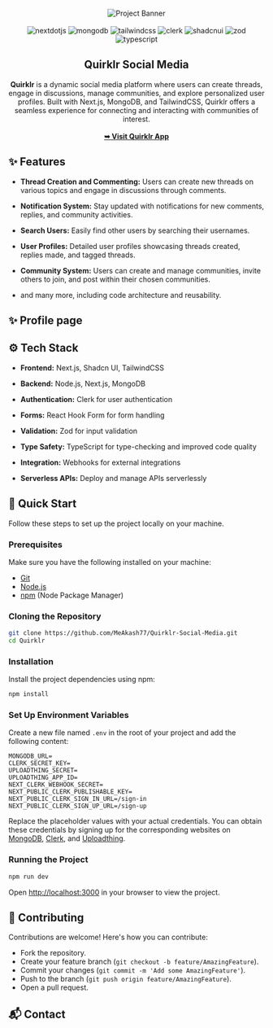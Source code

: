 <div align="center">
  <br />
    <img src="https://i.postimg.cc/8kjFJQNR/quirklr-banner.png" alt="Project Banner">
  <br />
  <br />

  <div>
    <img src="https://img.shields.io/badge/-Next_JS-black?style=for-the-badge&logoColor=white&logo=nextdotjs&color=393D72" alt="nextdotjs" />
    <img src="https://img.shields.io/badge/-MongoDB-black?style=for-the-badge&logoColor=white&logo=mongodb&color=1FAD58" alt="mongodb" />
    <img src="https://img.shields.io/badge/-Tailwind_CSS-black?style=for-the-badge&logoColor=white&logo=tailwindcss&color=3FBFF8" alt="tailwindcss" />
    <img src="https://img.shields.io/badge/-Clerk-black?style=for-the-badge&logoColor=white&logo=clerk&color=7C3AFF" alt="clerk" />
    <img src="https://img.shields.io/badge/-Shadcn_UI-black?style=for-the-badge&logoColor=white&logo=shadcnui&color=1f223b" alt="shadcnui" />
    <img src="https://img.shields.io/badge/-Zod-black?style=for-the-badge&logoColor=white&logo=zod&color=4053BA" alt="zod" />
    <img src="https://img.shields.io/badge/-Typescript-black?style=for-the-badge&logoColor=white&logo=typescript&color=387CC8" alt="typescript" />
  </div>

  <h2 align="center">Quirklr Social Media</h2>

  <div align="center">
     <b>Quirklr</b> is a dynamic social media platform where users can create threads, engage in discussions, manage communities, and explore personalized user profiles. Built with Next.js, MongoDB, and TailwindCSS, Quirklr offers a seamless experience for connecting and interacting with communities of interest.
  </div>
  <br />
  <a href="https://quirklr-social-media.vercel.app/"><strong>➥ Visit Quirklr App</strong></a>
</div>

## <a name="features">✨ Features</a>

- **Thread Creation and Commenting:** Users can create new threads on various topics and engage in discussions through comments.

- **Notification System:** Stay updated with notifications for new comments, replies, and community activities.

- **Search Users:** Easily find other users by searching their usernames.

- **User Profiles:** Detailed user profiles showcasing threads created, replies made, and tagged threads.

- **Community System:** Users can create and manage communities, invite others to join, and post within their chosen communities.

- and many more, including code architecture and reusability.

## <a name="Profile page">✨ Profile page</a>

## <a name="tech-stack">⚙️ Tech Stack</a>

- **Frontend:** Next.js, Shadcn UI, TailwindCSS

- **Backend:** Node.js, Next.js, MongoDB

- **Authentication:** Clerk for user authentication

- **Forms:** React Hook Form for form handling

- **Validation:** Zod for input validation

- **Type Safety:** TypeScript for type-checking and improved code quality

- **Integration:** Webhooks for external integrations

- **Serverless APIs:** Deploy and manage APIs serverlessly

## <a name="quick-start">🚀 Quick Start</a>

Follow these steps to set up the project locally on your machine.

### Prerequisites

Make sure you have the following installed on your machine:

- [Git](https://git-scm.com/)
- [Node.js](https://nodejs.org/en)
- [npm](https://www.npmjs.com/) (Node Package Manager)

### Cloning the Repository

```bash
git clone https://github.com/MeAkash77/Quirklr-Social-Media.git
cd Quirklr
```

### Installation

Install the project dependencies using npm:

```bash
npm install
```

### Set Up Environment Variables

Create a new file named `.env` in the root of your project and add the following content:

```env
MONGODB_URL=
CLERK_SECRET_KEY=
UPLOADTHING_SECRET=
UPLOADTHING_APP_ID=
NEXT_CLERK_WEBHOOK_SECRET=
NEXT_PUBLIC_CLERK_PUBLISHABLE_KEY=
NEXT_PUBLIC_CLERK_SIGN_IN_URL=/sign-in
NEXT_PUBLIC_CLERK_SIGN_UP_URL=/sign-up
```

Replace the placeholder values with your actual credentials. You can obtain these credentials by signing up for the corresponding websites on [MongoDB](https://www.mongodb.com/), [Clerk](https://clerk.com/), and [Uploadthing](https://uploadthing.com/). 

### Running the Project

```bash
npm run dev
```

Open [http://localhost:3000](http://localhost:3000) in your browser to view the project.

## 🤝 Contributing

Contributions are welcome! Here's how you can contribute:

- Fork the repository.
- Create your feature branch (`git checkout -b feature/AmazingFeature`).
- Commit your changes (`git commit -m 'Add some AmazingFeature'`).
- Push to the branch (`git push origin feature/AmazingFeature`).
- Open a pull request.

## 📬 Contact
